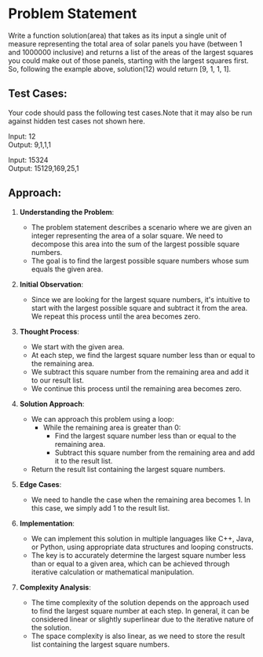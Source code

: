 # Problem Statement
Write a function solution(area) that takes as its input a single unit of measure representing the total area of solar panels you have (between 1 and 1000000 inclusive) and returns a list of the areas of the largest squares you could make out of those panels, starting with the largest squares first. So, following the example above, solution(12) would return [9, 1, 1, 1].

## Test Cases:
Your code should pass the following test cases.Note that it may also be run against hidden test cases not shown here.

Input: 12</br>Output: 9,1,1,1

Input: 15324</br>Output: 15129,169,25,1

## Approach:

1. **Understanding the Problem**:
   - The problem statement describes a scenario where we are given an integer representing the area of a solar square. We need to decompose this area into the sum of the largest possible square numbers.
   - The goal is to find the largest possible square numbers whose sum equals the given area.

2. **Initial Observation**:
   - Since we are looking for the largest square numbers, it's intuitive to start with the largest possible square and subtract it from the area. We repeat this process until the area becomes zero.

3. **Thought Process**:
   - We start with the given area.
   - At each step, we find the largest square number less than or equal to the remaining area.
   - We subtract this square number from the remaining area and add it to our result list.
   - We continue this process until the remaining area becomes zero.

4. **Solution Approach**:
   - We can approach this problem using a loop:
     - While the remaining area is greater than 0:
       - Find the largest square number less than or equal to the remaining area.
       - Subtract this square number from the remaining area and add it to the result list.
   - Return the result list containing the largest square numbers.

5. **Edge Cases**:
   - We need to handle the case when the remaining area becomes 1. In this case, we simply add 1 to the result list.

6. **Implementation**:
   - We can implement this solution in multiple languages like C++, Java, or Python, using appropriate data structures and looping constructs.
   - The key is to accurately determine the largest square number less than or equal to a given area, which can be achieved through iterative calculation or mathematical manipulation.

7. **Complexity Analysis**:
   - The time complexity of the solution depends on the approach used to find the largest square number at each step. In general, it can be considered linear or slightly superlinear due to the iterative nature of the solution.
   - The space complexity is also linear, as we need to store the result list containing the largest square numbers.

